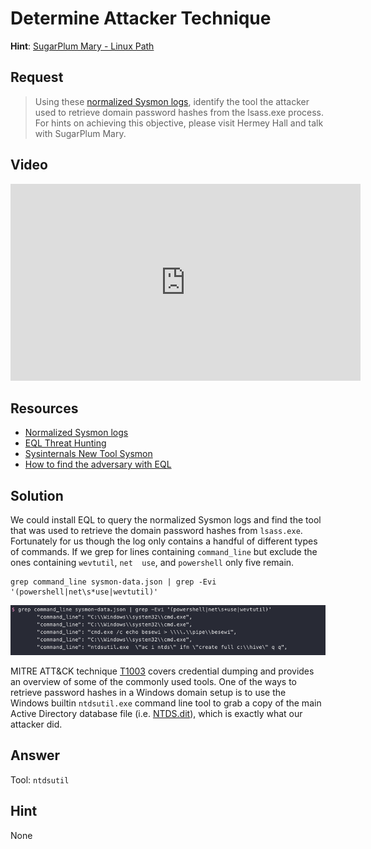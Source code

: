 # Determine Attacker Technique
**Hint**: [SugarPlum Mary - Linux Path](../hints/h4.md)

## Request
> Using these [normalized Sysmon logs](https://downloads.elfu.org/sysmon-data.json.zip), identify the tool the attacker used to retrieve domain password hashes from the lsass.exe process. For hints on achieving this objective, please visit Hermey Hall and talk with SugarPlum Mary.

## Video
<div class="video-wrapper">
<iframe width="560" height="315" src="https://www.youtube.com/embed/3ubzur7HyP8?start=84" frameborder="0" allow="accelerometer; autoplay; encrypted-media; gyroscope; picture-in-picture" allowfullscreen></iframe>
</div>

## Resources
- [Normalized Sysmon logs](https://downloads.elfu.org/sysmon-data.json.zip)
- [EQL Threat Hunting](https://pen-testing.sans.org/blog/2019/12/10/eql-threat-hunting/)
- [Sysinternals New Tool Sysmon](https://www.darkoperator.com/blog/2014/8/8/sysinternals-sysmon)
- [How to find the adversary with EQL](https://www.youtube.com/watch?v=1QmOo0a_LuY)

## Solution
We could install EQL to query the normalized Sysmon logs and find the tool that was used to retrieve the domain password hashes from `lsass.exe`. Fortunately for us though the log only contains a handful of different types of commands. If we grep for lines containing `command_line` but exclude the ones containing `wevtutil`, `net  use`, and `powershell` only five remain.

```shell
grep command_line sysmon-data.json | grep -Evi '(powershell|net\s*use|wevtutil)'
```

![Search Sysmon](../img/challenges/c4/c4_1.png)

MITRE ATT&CK technique [T1003](https://attack.mitre.org/techniques/T1003/) covers credential dumping and provides an overview of some of the commonly used tools. One of the ways to retrieve password hashes in a Windows domain setup is to use the Windows builtin `ntdsutil.exe` command line tool to grab a copy of the main Active Directory database file (i.e. [NTDS.dit](https://blogs.msdn.microsoft.com/servergeeks/2014/10/14/active-directory-files-and-their-functions/)), which is exactly what our attacker did.

## Answer
Tool: `ntdsutil`

## Hint
None
